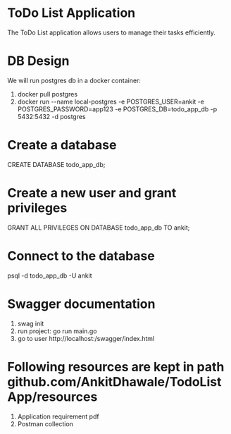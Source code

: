 # ToDo List Application
The ToDo List application allows users to manage their tasks efficiently.

# DB Design
We will run postgres db in a docker container:
1. docker pull postgres
2. docker run --name local-postgres -e POSTGRES_USER=ankit -e POSTGRES_PASSWORD=app123 -e POSTGRES_DB=todo_app_db -p 5432:5432 -d postgres

# Create a database
CREATE DATABASE todo_app_db;

# Create a new user and grant privileges
GRANT ALL PRIVILEGES ON DATABASE todo_app_db TO ankit;

# Connect to the database
psql -d todo_app_db -U ankit


# Swagger documentation
1. swag init
2. run project: go run main.go
3. go to user http://localhost:<PORT>/swagger/index.html

# Following resources are kept in path github.com/AnkitDhawale/TodoListApp/resources
1. Application requirement pdf
2. Postman collection 